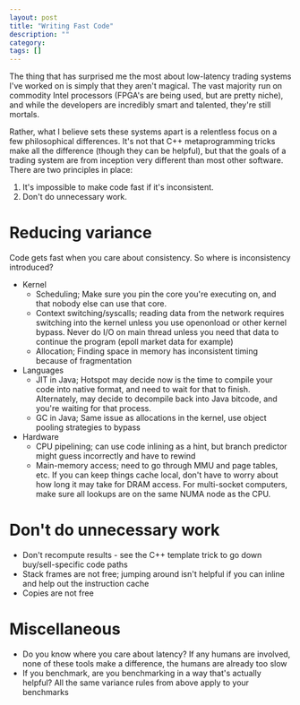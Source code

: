 ```yaml
---
layout: post
title: "Writing Fast Code"
description: ""
category: 
tags: []
---
```


The thing that has surprised me the most about low-latency trading systems I've worked on is simply that they aren't magical. The vast majority run on commodity Intel processors (FPGA's are being used, but are pretty niche), and while the developers are incredibly smart and talented, they're still mortals.

Rather, what I believe sets these systems apart is a relentless focus on a few philosophical differences. It's not that C++ metaprogramming tricks make all the difference (though they can be helpful), but that the goals of a trading system are from inception very different than most other software. There are two principles in place:

1. It's impossible to make code fast if it's inconsistent.
2. Don't do unnecessary work.

# Reducing variance

Code gets fast when you care about consistency. So where is inconsistency introduced?

- Kernel
    - Scheduling; Make sure you pin the core you're executing on, and that nobody else can use that core.
    - Context switching/syscalls; reading data from the network requires switching into the kernel unless you use openonload or other kernel bypass. Never do I/O on main thread unless you need that data to continue the program (epoll market data for example)
    - Allocation; Finding space in memory has inconsistent timing because of fragmentation
- Languages
    - JIT in Java; Hotspot may decide now is the time to compile your code into native format, and need to wait for that to finish. Alternately, may decide to decompile back into Java bitcode, and you're waiting for that process.
    - GC in Java; Same issue as allocations in the kernel, use object pooling strategies to bypass
- Hardware
    - CPU pipelining; can use code inlining as a hint, but branch predictor might guess incorrectly and have to rewind
    - Main-memory access; need to go through MMU and page tables, etc. If you can keep things cache local, don't have to worry about how long it may take for DRAM access. For multi-socket computers, make sure all lookups are on the same NUMA node as the CPU.

# Don't do unnecessary work

- Don't recompute results - see the C++ template trick to go down buy/sell-specific code paths
- Stack frames are not free; jumping around isn't helpful if you can inline and help out the instruction cache
- Copies are not free

# Miscellaneous

- Do you know where you care about latency? If any humans are involved, none of these tools make a difference, the humans are already too slow
- If you benchmark, are you benchmarking in a way that's actually helpful? All the same variance rules from above apply to your benchmarks